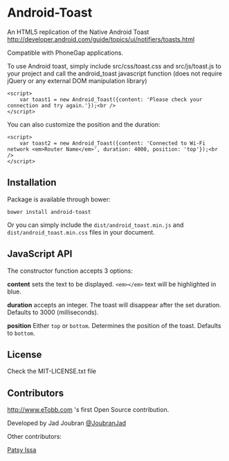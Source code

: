 # Android-Toast

An HTML5 replication of the Native Android Toast http://developer.android.com/guide/topics/ui/notifiers/toasts.html

Compatible with PhoneGap applications.

To use Android toast, simply include src/css/toast.css and src/js/toast.js to your project and call the android_toast javascript function (does not require jQuery or any external DOM manipulation library)

	<script>
		var toast1 = new Android_Toast({content: 'Please check your connection and try again.'});<br />
	</script>

You can also customize the position and the duration:

	<script>
		var toast2 = new Android_Toast({content: 'Connected to Wi-Fi network <em>Router Name</em>', duration: 4000, position: 'top'});<br />
	</script>


## Installation

Package is available through bower:

    bower install android-toast


Or you can simply include the `dist/android_toast.min.js` and `dist/android_toast.min.css` files in your document.


## JavaScript API

The constructor function accepts 3 options:

**content** sets the text to be displayed. `<em></em>` text will be highlighted in blue.

**duration** accepts an integer. The toast will disappear after the set duration. Defaults to 3000 (milliseconds).

**position** Either `top` or `bottom`. Determines the position of the toast. Defaults to `bottom`.


## License

Check the MIT-LICENSE.txt file


## Contributors

http://www.eTobb.com 's first Open Source contribution.

Developed by Jad Joubran [@JoubranJad](https://twitter.com/joubranjad)

Other contributors:

[Patsy Issa](https://github.com/Patsy-issa)